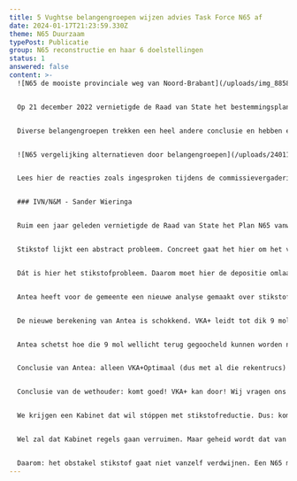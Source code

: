 ```yaml
---
title: 5 Vughtse belangengroepen wijzen advies Task Force N65 af
date: 2024-01-17T21:23:59.330Z
theme: N65 Duurzaam
typePost: Publicatie
group: N65 reconstructie en haar 6 doelstellingen
status: 1
answered: false
content: >-
  ![N65 de mooiste provinciale weg van Noord-Brabant](/uploads/img_8858-1-.jpg)


  Op 21 december 2022 vernietigde de Raad van State het bestemmingsplan N65 op basis van de VKA+ variant. De gemeenteraad besloot een inventarisatie te laten maken van de mogelijke alternatieven en liet bureau Antea dat onderzoeken. Een jaar na het besluit van de Raad van State komt Antea met haar conclusie: het gaat veel meer geld kosten, er komen 16:000 voertuigen per dag bij en er is geen stikstof ruimte. Het kan dus niet. In weerwil van de resultaten van het  onderzoek is de conclusie van de Task Force: VKA+ is de beste optie waaraan wij vast willen houden. 


  Diverse belangengroepen trekken een heel andere conclusie en hebben een alternatieve beoordeling gemaakt.


  ![N65 vergelijking alternatieven door belangengroepen](/uploads/240118-n65-vergelijking-alternatieven.jpg)


  Lees hier de reacties zoals ingesproken tijdens de commissievergadering op 18 januari 2024.


  ### IVN/N&M - Sander Wieringa


  Ruim een jaar geleden vernietigde de Raad van State het Plan N65 vanwege stikstof. Hoe staat het daar nú mee?


  Stikstof lijkt een abstract probleem. Concreet gaat het hier om het voortbestaan van de Drunense Duinen. In het Vughtse deel van de Drunense Duinen is het stuifzand al voor een derde verdwenen. Oorzaak: vermesting en verzuring vanwege stikstof. Over tien jaar is het stuifzand helemaal weg. Wat eeuwig zonde zou zijn. En in strijd met de wet. 


  Dát is hier het stikstofprobleem. Daarom moet hier de depositie omlaag. 


  Antea heeft voor de gemeente een nieuwe analyse gemaakt over stikstof en de N65. Goed verhaal, niets op aan te merken. Maar de conclusie die de wethouder eruit trekt kunnen wij niet volgen.


  De nieuwe berekening van Antea is schokkend. VKA+ leidt tot dik 9 mol extra stikstofdepositie. En geen 3 mol wat in het bestemmingsplan stond. 16.000 auto’s per dag erbij. Die 3 mol depositietoename was juridisch al kansloos, 9 mol helemaal.


  Antea schetst hoe die 9 mol wellicht terug gegoocheld kunnen worden naar 1,5 mol. Maar zegt ook dat dit juridisch uiterst wankel is. Volgens ons: kansloos! 


  Conclusie van Antea: alleen VKA+Optimaal (dus met al die rekentrucs) zou kunnen, míts er landelijk een flinke stikstofreductie komt. En míts de regels veranderen.


  Conclusie van de wethouder: komt goed! VKA+ kan door! Wij vragen ons af waar de wethouder dat op baseert. Want het komt helemáál niet goed. 


  We krijgen een Kabinet dat wil stóppen met stikstofreductie. Dus: komt níet goed. 


  Wel zal dat Kabinet regels gaan verruimen. Maar geheid wordt dat van tafel geveegd. De Raad van State is sinds 2019 zeer consistent over stikstof. Natuurbescherming is gedicteerd door de EU-Habitatrichtlijn. Brussel gaat voor Nederland geen uitzondering maken. Daar is eerder om gevraagd, zonder resultaat. Dus met nieuwe regelgeving komt het ook niet goed.


  Daarom: het obstakel stikstof gaat niet vanzelf verdwijnen. Een N65 met meer verkeer en meer stikstof is dus nog heel lang onmogelijk. Kies daarom voor een weg die zorgt voor minder verkeer en dus minder stikstof.
---
```

